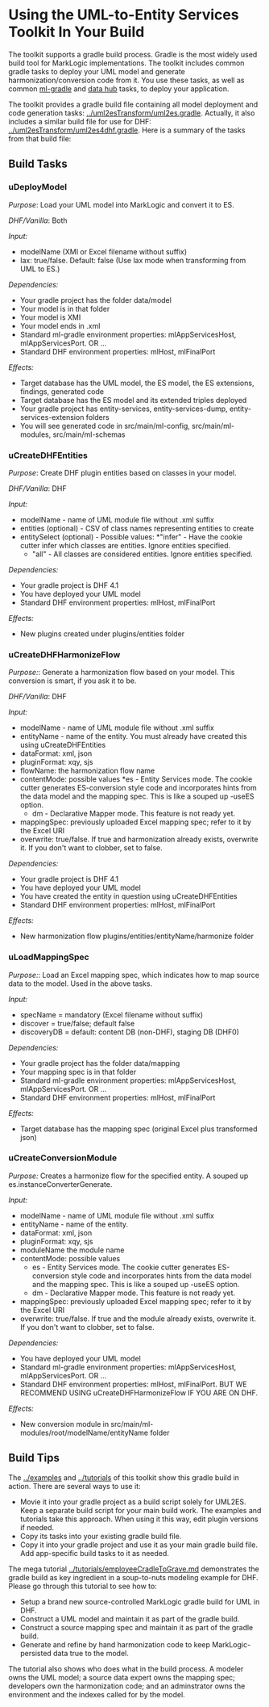 # Using the UML-to-Entity Services Toolkit In Your Build

The toolkit supports a gradle build process. Gradle is the most widely used build tool for MarkLogic implementations. 
The toolkit includes common gradle tasks to deploy your UML model and generate harmonization/conversion code from it. You use these tasks, as well as common [ml-gradle](https://github.com/marklogic-community/ml-gradle/wiki) and [data hub](https://marklogic.github.io/marklogic-data-hub/refs/gradle-tasks/) tasks, to deploy your application.

The toolkit provides a gradle build file containing all model deployment and code generation tasks: [../uml2esTransform/uml2es.gradle](../uml2esTransform/uml2es.gradle). Actually, it also includes a similar build file for use for DHF: [../uml2esTransform/uml2es4dhf.gradle](../uml2esTransform/uml2es4dhf.gradle).  Here is a summary of the tasks from that build file:

## Build Tasks

### uDeployModel

*Purpose*: Load your UML model into MarkLogic and convert it to ES.

*DHF/Vanilla*: Both

*Input:* 
- modelName (XMI or Excel filename without suffix)
- lax: true/false. Default: false (Use lax mode when transforming from UML to ES.)

*Dependencies:*
- Your gradle project has the folder data/model
- Your model is in that folder
- Your model is XMI
- Your model ends in .xml
- Standard ml-gradle environment properties: mlAppServicesHost, mlAppServicesPort. OR ...
- Standard DHF environment properties: mlHost, mlFinalPort

*Effects:*
- Target database has the UML model, the ES model, the ES extensions, findings, generated code
- Target database has the ES model and its extended triples deployed
- Your gradle project has entity-services, entity-services-dump, entity-services-extension folders
- You will see generated code in src/main/ml-config, src/main/ml-modules, src/main/ml-schemas

### uCreateDHFEntities

*Purpose*: Create DHF plugin entities based on classes in your model.

*DHF/Vanilla*: DHF

*Input:* 
- modelName - name of UML module file without .xml suffix
- entities (optional) - CSV of class names representing entities to create
- entitySelect (optional) - Possible values:
	*"infer" - Have the cookie cutter infer which classes are entities. Ignore entities specified.
	* "all" - All classes are considered entities. Ignore entities specified.

*Dependencies:* 
- Your gradle project is DHF 4.1
- You have deployed your UML model
- Standard DHF environment properties: mlHost, mlFinalPort

*Effects:*
- New plugins created under plugins/entities folder

### uCreateDHFHarmonizeFlow

*Purpose:*: Generate a harmonization flow based on your model. This conversion is smart, if you ask it to be.

*DHF/Vanilla*: DHF

*Input:* 
- modelName - name of UML module file without .xml suffix
- entityName - name of the entity. You must already have created this using uCreateDHFEntities
- dataFormat: xml, json
- pluginFormat: xqy, sjs
- flowName: the harmonization flow name
- contentMode: possible values
	*es - Entity Services mode. The cookie cutter generates ES-conversion style code and 
          incorporates hints from the data model and the mapping spec. This is like a souped up -useES option.
    * dm - Declarative Mapper mode. This feature is not ready yet.
- mappingSpec: previously uploaded Excel mapping spec; refer to it by the Excel URI
- overwrite: true/false. If true and harmonization already exists, overwrite it. If you don't want to clobber, set to false.

*Dependencies:*
- Your gradle project is DHF 4.1
- You have deployed your UML model
- You have created the entity in question using uCreateDHFEntities
- Standard DHF environment properties: mlHost, mlFinalPort

*Effects:*
- New harmonization flow plugins/entities/entityName/harmonize folder

### uLoadMappingSpec

*Purpose:*: Load an Excel mapping spec, which indicates how to map source data to the model. Used in the above tasks.

*Input:* 
- specName = mandatory (Excel filename without suffix)
- discover = true/false; default false
- discoveryDB = default: content DB (non-DHF), staging DB (DHF0)

*Dependencies:*
- Your gradle project has the folder data/mapping
- Your mapping spec is in that folder
- Standard ml-gradle environment properties: mlAppServicesHost, mlAppServicesPort. OR ...
- Standard DHF environment properties: mlHost, mlFinalPort

*Effects:*
- Target database has the mapping spec (original Excel plus transformed json)

### uCreateConversionModule

*Purpose:* Creates a harmonize flow for the specified entity. A souped up es.instanceConverterGenerate.

*Input:* 
- modelName - name of UML module file without .xml suffix
- entityName - name of the entity. 
- dataFormat: xml, json
- pluginFormat: xqy, sjs
- moduleName the module name
- contentMode: possible values
	* es - Entity Services mode. The cookie cutter generates ES-conversion style code and 
          incorporates hints from the data model and the mapping spec. This is like a souped up -useES option.
     * dm - Declarative Mapper mode. This feature is not ready yet.
- mappingSpec: previously uploaded Excel mapping spec; refer to it by the Excel URI
- overwrite: true/false. If true and the module already exists, overwrite it. If you don't want to clobber, set to false.

*Dependencies:*
- You have deployed your UML model
- Standard ml-gradle environment properties: mlAppServicesHost, mlAppServicesPort. OR ...
- Standard DHF environment properties: mlHost, mlFinalPort. BUT WE RECOMMEND USING uCreateDHFHarmonizeFlow IF YOU ARE ON DHF.

*Effects:*
- New conversion module in src/main/ml-modules/root/modelName/entityName folder

## Build Tips

The [../examples](../examples) and [../tutorials](../tutorials) of this toolkit show this gradle build in action. There are several ways to use it:

- Movie it into your gradle project as a build script solely for UML2ES. Keep a separate build script for your main build work. The examples and tutorials take this approach. When using it this way, edit plugin versions if needed. 
- Copy its tasks into your existing gradle build file. 
- Copy it into your gradle project and use it as your main gradle build file. Add app-specific build tasks to it as needed.

The mega tutorial [../tutorials/employeeCradleToGrave.md](../tutorials/employeeCradleToGrave.md) demonstrates the gradle build as key ingredient in a soup-to-nuts modeling example for DHF. Please go through this tutorial to see how to:

- Setup a brand new source-controlled MarkLogic gradle build for UML in DHF.
- Construct a UML model and maintain it as part of the gradle build. 
- Construct a source mapping spec and maintain it as part of the gradle build.
- Generate and refine by hand harmonization code to keep MarkLogic-persisted data true to the model. 

The tutorial also shows who does what in the build process. A modeler owns the UML model; a source data expert owns the mapping spec; developers own the harmonization code; and an adminstrator owns the environment and the indexes called for by the model. 